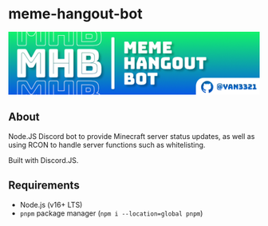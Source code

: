 # meme-hangout-bot

![Meme Hangout Bot Header](docs/media/mh-bot-header.png)

## About

Node.JS Discord bot to provide Minecraft server status updates, as well as using RCON to handle server functions such as whitelisting.  

Built with Discord.JS.  

## Requirements

- Node.js (v16+ LTS)
- `pnpm` package manager (`npm i --location=global pnpm`)
